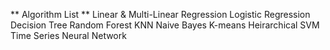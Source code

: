** Algorithm List **
Linear & Multi-Linear Regression
Logistic Regression
Decision Tree
Random Forest
KNN
Naive Bayes
K-means
Heirarchical 
SVM
Time Series
Neural Network
